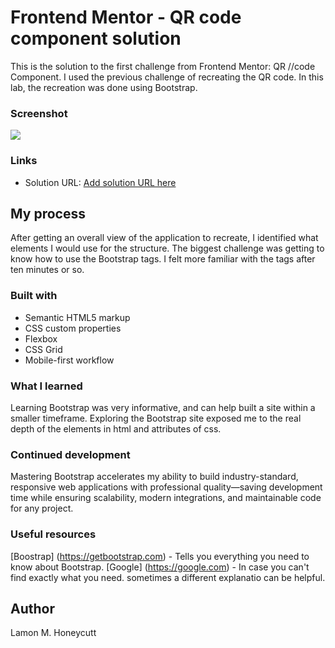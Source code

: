 # Frontend Mentor - QR code component solution

This is the solution to the first challenge from Frontend Mentor: QR //code Component. I used the previous challenge of recreating the QR code. In this lab, the recreation was done using Bootstrap.

### Screenshot

![](<Screenshot 2025-10-21 234646.png>)

### Links

- Solution URL: [Add solution URL here](https://github.com/LA713se/bootstrap-qr)

## My process

After getting an overall view of the application to recreate, I identified what elements I would use for the structure. The biggest challenge was getting to know how to use the Bootstrap tags. I felt more familiar with the tags after ten minutes or so.

### Built with

- Semantic HTML5 markup
- CSS custom properties
- Flexbox
- CSS Grid
- Mobile-first workflow

### What I learned

Learning Bootstrap was very informative, and can help built a site within a smaller timeframe. Exploring the Bootstrap site exposed me to the real depth of the elements in html and attributes of css.

### Continued development

Mastering Bootstrap accelerates my ability to build industry-standard, responsive web applications with professional quality—saving development time while ensuring scalability, modern integrations, and maintainable code for any project.

### Useful resources

[Boostrap] (https://getbootstrap.com) - Tells you everything you need to know about Bootstrap.
[Google] (https://google.com) - In case you can't find exactly what you need. 
sometimes a different explanatio can be helpful. 

## Author

Lamon M. Honeycutt